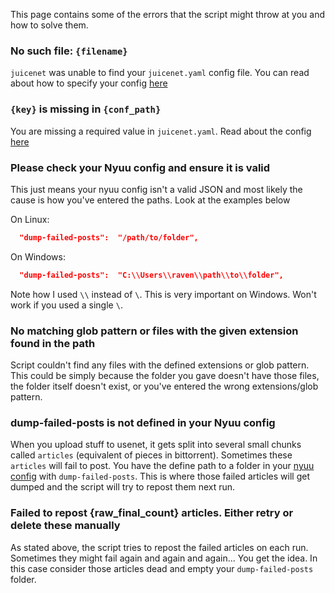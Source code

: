 This page contains some of the errors that the script might throw at you and how to solve them.

### No such file: `{filename}`

`juicenet` was unable to find your `juicenet.yaml` config file. You can read about how to specify your config [here](configuration.md#loading-the-config-file)

### `{key}` is missing in `{conf_path}`

You are missing a required value in `juicenet.yaml`. Read about the config [here](configuration.md)

### Please check your Nyuu config and ensure it is valid
This just means your nyuu config isn't a valid JSON and most likely the cause is how you've entered the paths. Look at the examples below

On Linux:
```json
  "dump-failed-posts":  "/path/to/folder",
```
On Windows:
```json
  "dump-failed-posts":  "C:\\Users\\raven\\path\\to\\folder",
```
Note how I used `\\` instead of `\`. This is very important on Windows. Won't work if you used a single `\`.

### No matching glob pattern or files with the given extension found in the path

Script couldn't find any files with the defined extensions or glob pattern. This could be simply because the folder you gave doesn't have those files, the folder itself doesn't exist, or you've entered the wrong extensions/glob pattern.

### dump-failed-posts is not defined in your Nyuu config

When you upload stuff to usenet, it gets split into several small chunks called `articles` (equivalent of pieces in bittorrent). Sometimes these `articles` will fail to post. You have the define path to a folder in your [nyuu config](nyuu-config-files.md) with `dump-failed-posts`. This is where those failed articles will get dumped and the script will try to repost them next run.

### Failed to repost {raw_final_count} articles. Either retry or delete these manually

As stated above, the script tries to repost the failed articles on each run. Sometimes they might fail again and again and again... You get the idea. In this case consider those articles dead and empty your `dump-failed-posts` folder.